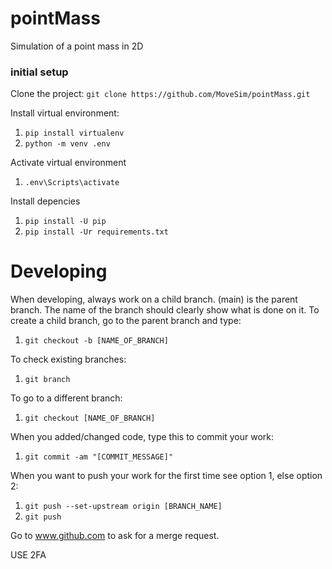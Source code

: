 # pointMass
Simulation of a point mass in 2D

### initial setup
Clone the project: ```git clone https://github.com/MoveSim/pointMass.git```

Install virtual environment: 
1. ``pip install virtualenv``
2. ``python -m venv .env``

Activate virtual environment
1. ``.env\Scripts\activate``

Install depencies
1. ``pip install -U pip``
2. ``pip install -Ur requirements.txt``

# Developing
When developing, always work on a child branch. (main) is the parent branch.
The name of the branch should clearly show what is done on it.
To create a child branch, go to the parent branch and type:
1. ``git checkout -b [NAME_OF_BRANCH]``

To check existing branches:
1. ``git branch``

To go to a different branch:
1. ``git checkout [NAME_OF_BRANCH]``

When you added/changed code, type this to commit your work:
1. ``git commit -am "[COMMIT_MESSAGE]"``

When you want to push your work for the first time see option 1, else option 2:
1. ``git push --set-upstream origin [BRANCH_NAME]``
2. ``git push``

Go to www.github.com to ask for a merge request.

USE 2FA
